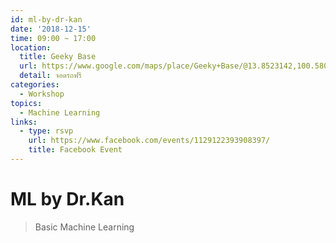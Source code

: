 ```yaml
---
id: ml-by-dr-kan
date: '2018-12-15'
time: 09:00 ~ 17:00
location:
  title: Geeky Base
  url: https://www.google.com/maps/place/Geeky+Base/@13.8523142,100.5803435,17z/data=!3m1!4b1!4m5!3m4!1s0x30e29d2386568ec7:0xdf0eb043fcd08544!8m2!3d13.8523142!4d100.5825322
  detail: จอดรถฟรี
categories:
  - Workshop
topics:
  - Machine Learning
links:
  - type: rsvp
    url: https://www.facebook.com/events/1129122393908397/
    title: Facebook Event
---
```


# ML by Dr.Kan

> Basic Machine Learning